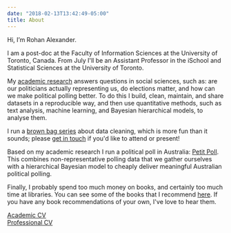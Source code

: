 ```yaml
---
date: "2018-02-13T13:42:49-05:00"
title: About
---
```






Hi, I’m Rohan Alexander.

I am a post-doc at the Faculty of Information Sciences at the University of Toronto, Canada. From July I'll be an Assistant Professor in the iSchool and Statistical Sciences at the University of Toronto.

My [academic research](https://rohanalexander.com/academic.html) answers questions in social sciences, such as: are our politicians actually representing us, do elections matter, and how can we make political polling better. To do this I build, clean, maintain, and share datasets in a reproducible way, and then use quantitative methods, such as text analysis, machine learning, and Bayesian hierarchical models, to analyse them.

I run a [brown bag series](https://rohanalexander.com/brownbag.html) about data cleaning, which is more fun than it sounds; please [get in touch](mailto:rohan.alexander@utoronto.ca) if you'd like to attend or present!

Based on my academic research I run a political poll in Australia: [Petit Poll](https://petitpoll.com). This combines non-representative polling data that we gather ourselves with a hierarchical Bayesian model to cheaply deliver meaningful Australian political polling.

Finally, I probably spend too much money on books, and certainly too much time at libraries. You can see some of the books that I recommend [here](https://rohanalexander.com/bookshelf.html). If you have any book recommendations of your own, I've love to hear them.

[Academic CV](pdfs/cv-academic-Rohan_Alexander.pdf)  
[Professional CV](pdfs/2019-09-04-canada_cv-professional-RohanAlexander.pdf)

[<i class="fas fa-envelope"></i>](mailto:rohan.alexander@utoronto.ca)
[<i class="fab fa-github"></i>](https://github.com/RohanAlexander)
[<i class="fab fa-twitter"></i>](https://twitter.com/RohanAlexander)
